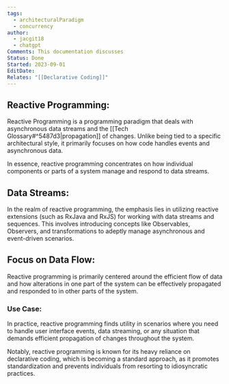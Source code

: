 ```yaml
---
tags:
  - architecturalParadigm
  - concurrency
author:
  - jacgit18
  - chatgpt
Comments: This documentation discusses
Status: Done
Started: 2023-09-01
EditDate: 
Relates: "[[Declarative Coding]]"
---
```

## Reactive Programming:

Reactive Programming is a programming paradigm that deals with asynchronous data streams and the [[Tech Glossary#^5487d3|propagation]] of changes. Unlike being tied to a specific architectural style, it primarily focuses on how code handles events and asynchronous data. 

In essence, reactive programming concentrates on how individual components or parts of a system manage and respond to data streams. 

## Data Streams:

In the realm of reactive programming, the emphasis lies in utilizing reactive extensions (such as RxJava and RxJS) for working with data streams and sequences. This involves introducing concepts like Observables, Observers, and transformations to adeptly manage asynchronous and event-driven scenarios.

## Focus on Data Flow:

Reactive programming is primarily centered around the efficient flow of data and how alterations in one part of the system can be effectively propagated and responded to in other parts of the system.

### Use Case:

In practice, reactive programming finds utility in scenarios where you need to handle user interface events, data streaming, or any situation that demands efficient propagation of changes throughout the system.

Notably, reactive programming is known for its heavy reliance on declarative coding, which is becoming a standard approach, as it promotes standardization and prevents individuals from resorting to idiosyncratic practices.


